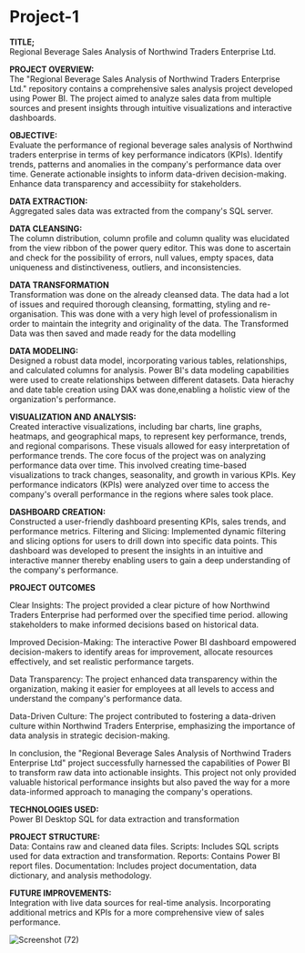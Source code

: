 # Project-1
**TITLE;**  <br>
Regional Beverage Sales Analysis of Northwind Traders Enterprise Ltd.

**PROJECT OVERVIEW:**  <br>
The "Regional Beverage Sales Analysis of Northwind Traders Enterprise Ltd." repository contains a comprehensive sales analysis project developed using Power BI. The project aimed to analyze sales data from multiple sources and present insights through intuitive visualizations and interactive dashboards.

**OBJECTIVE:**  <br>
Evaluate the performance of regional beverage sales analysis of Northwind traders enterprise in terms of key performance indicators (KPIs). Identify trends, patterns and anomalies in the company's performance data over time. Generate actionable insights to inform data-driven decision-making. Enhance data transparency and accessibiity for stakeholders.

**DATA EXTRACTION:**  <br>
Aggregated sales data was extracted from the company's SQL server.

**DATA CLEANSING:**  <br> 
The column distribution, column profile and column quality was elucidated from the view ribbon of the power query editor. This was done to ascertain and check for the possibility of errors, null values, empty spaces, data uniqueness and distinctiveness, outliers, and inconsistencies.

**DATA TRANSFORMATION**  <br>
Transformation was done on the already cleansed data. The data had a lot of issues and required thorough cleansing, formatting, styling and re-organisation. This was done with a very high level of professionalism in order to maintain the integrity and originality of the data. The Transformed Data was then saved and made ready for the data modelling

**DATA MODELING:**  <br> 
Designed a robust data model, incorporating various tables, relationships, and calculated columns for analysis. Power BI's data modeling capabilities were used to create relationships between different datasets. Data hierachy and date table creation using DAX was done,enabling a holistic view of the organization's performance.

**VISUALIZATION AND ANALYSIS:**  <br> 
Created interactive visualizations, including bar charts, line graphs, heatmaps, and geographical maps, to represent key performance, trends, and regional comparisons. These visuals allowed for easy interpretation of performance trends. The core focus of the project was on analyzing performance data over time. This involved creating time-based visualizations to track changes, seasonality, and growth in various KPIs. Key performance indicators (KPIs) were analyzed over time to access the company's overall performance in the regions where sales took place.

**DASHBOARD CREATION:**  <br> 
Constructed a user-friendly dashboard presenting KPIs, sales trends, and performance metrics.
Filtering and Slicing: Implemented dynamic filtering and slicing options for users to drill down into specific data points. This dashboard was developed to present the insights in an intuitive and interactive manner thereby enabling users to gain a deep understanding of the company's performance.

**PROJECT OUTCOMES**  <br>

Clear Insights: The project provided a clear picture of how Northwind Traders Enterprise had performed over the specified time period. allowing stakeholders to make informed decisions based on historical data.

Improved Decision-Making: The interactive Power BI dashboard empowered decision-makers to identify areas for improvement, allocate resources effectively, and set realistic performance targets.

Data Transparency: The project enhanced data transparency within the organization, making it easier for employees at all levels to access and understand the company's performance data.

Data-Driven Culture: The project contributed to fostering a data-driven culture within Northwind Traders Enterprise, emphasizing the importance of data analysis in strategic decision-making.

In conclusion, the "Regional Beverage Sales Analysis of Northwind Traders Enterprise Ltd" project successfully harnessed the capabilities of Power BI to transform raw data into actionable insights. This project not only provided valuable historical performance insights but also paved the way for a more data-informed approach to managing the company's operations.

**TECHNOLOGIES USED:**  <br>
Power BI Desktop
SQL for data extraction and transformation

**PROJECT STRUCTURE:** <br>
Data: Contains raw and cleaned data files.
Scripts: Includes SQL scripts used for data extraction and transformation.
Reports: Contains Power BI report files.
Documentation: Includes project documentation, data dictionary, and analysis methodology.

**FUTURE IMPROVEMENTS:** <br>
Integration with live data sources for real-time analysis.
Incorporating additional metrics and KPIs for a more comprehensive view of sales performance.


[](https://app.powerbi.com/groups/me/reports/48e33393-2f99-4efa-99e3-e19ecf5717ce?ctid=00615b0b-1757-4777-8ff7-0df6513fce55&pbi_source=linkShare
)
![Screenshot (72)](https://github.com/olulekeomotoba/Project-1/assets/149272576/cd9dac3f-c0d2-4301-93dd-57bfb249cb05)


